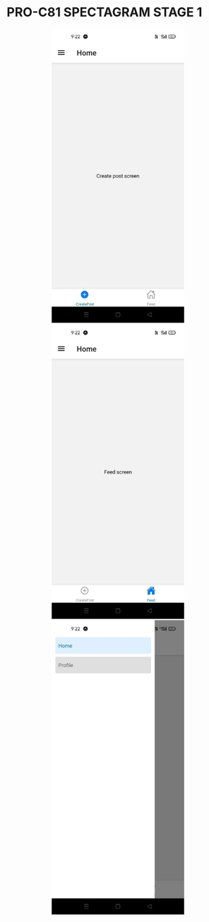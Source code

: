 # PRO-C81 SPECTAGRAM STAGE 1
<p align="center">
  <img src="https://github.com/Arabhya07092007/Spectagram-stage-1/blob/main/Create%20post%20screen.jpg?raw=true" width="300" title="Stellar home screen">
  <img src="https://github.com/Arabhya07092007/Spectagram-stage-1/blob/main/Feed%20screen.jpg?raw=true" width="300" title="Stellar home screen">
  <img src="https://github.com/Arabhya07092007/Spectagram-stage-1/blob/main/Drawer%20screen.jpg?raw=true" width="300" title="Stellar home screen">
</p>
